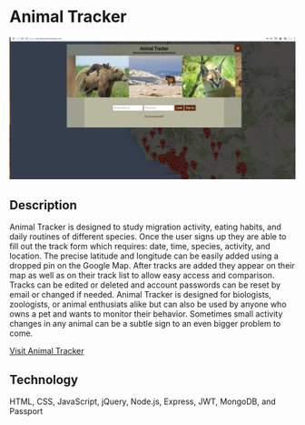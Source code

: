 # Animal Tracker

![ScreenShot](https://github.com/Taradacktl/animal-tracker/blob/master/Animal%20Tracker%20Screenshots/Animal%20Tracker0.png)

## Description
Animal Tracker is designed to study migration activity, eating habits, and daily routines of different species. Once the user signs up they are able to fill out the track form which requires: date, time, species, activity, and location. The precise latitude and longitude can be easily added using a dropped pin on the Google Map. After tracks are added they appear on their map as well as on their track list to allow easy access and comparison. Tracks can be edited or deleted and account passwords can be reset by email or changed if needed. Animal Tracker is designed for biologists, zoologists, or animal enthusiats alike but can also be used by anyone who owns a pet and wants to monitor their behavior. Sometimes small activity changes in any animal can be a subtle sign to an even bigger problem to come.

[Visit Animal Tracker](https://animaltrack.herokuapp.com/)

## Technology
HTML, CSS, JavaScript, jQuery, Node.js, Express, JWT, MongoDB, and Passport
